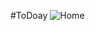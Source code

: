 #ToDoay
![Home](https://drive.google.com/file/d/1slDOIcYUk4aI-0WfMNmKQwMBhhTpJJ2e/view?usp=sharing)
